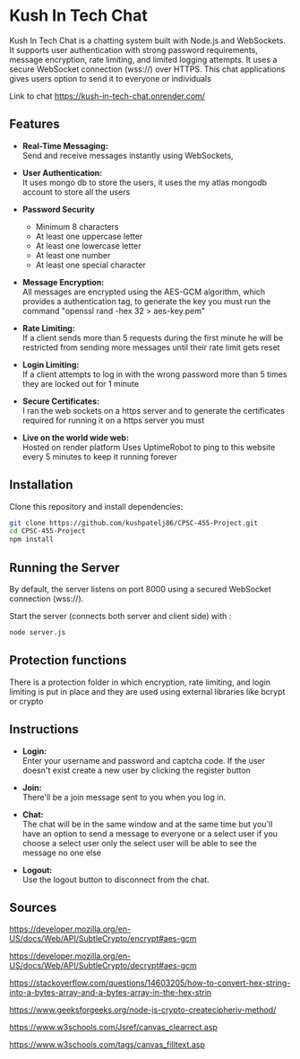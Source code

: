 # Kush In Tech Chat

Kush In Tech Chat is a chatting system built with Node.js and WebSockets. It supports user authentication with strong password requirements, message encryption, rate limiting, and limited logging attempts. It uses a secure WebSocket connection (wss://) over HTTPS. This chat applications gives users option to send it to everyone or individuals

Link to chat https://kush-in-tech-chat.onrender.com/

## Features

- **Real-Time Messaging:**  
  Send and receive messages instantly using WebSockets,
  
- **User Authentication:**  
  It uses mongo db to store the users, it uses the my atlas mongodb account to store all the users

- **Password Security**
  * Minimum 8 characters
  * At least one uppercase letter
  * At least one lowercase letter
  * At least one number
  * At least one special character


- **Message Encryption:**  
  All messages are encrypted using the AES-GCM algorithm, which provides a authentication tag, to generate the key you must run the command "openssl rand -hex 32 > aes-key.pem"

- **Rate Limiting:**  
  If a client sends more than 5 requests during the first minute he will be restricted from sending more messages until their rate limit gets reset
- **Login Limiting:**  
  If a client attempts to log in with the wrong password more than 5 times they are locked out for 1 minute

- **Secure Certificates:**  
  I ran the web sockets on a https server and to generate the certificates required for running it on a https server you must 

- **Live on the world wide web:**  
Hosted on render platform
Uses UptimeRobot to ping to this website every 5 minutes to keep it running forever


## Installation

Clone this repository and install dependencies:

```bash
git clone https://github.com/kushpatelj86/CPSC-455-Project.git
cd CPSC-455-Project
npm install
```




## Running the Server

By default, the server listens on port 8000 using a secured WebSocket connection (wss://). 

Start the server (connects both server and client side) with :
```bash
node server.js
```


## Protection functions
There is a protection folder in which encryption, rate limiting, and login limiting is put in place and they are used using external libraries like bcrypt or crypto
## Instructions

- **Login:**  
  Enter your username and password and captcha code. If the user doesn't exist create a new user by clicking the register button

- **Join:**  
  There'll be a join message sent to you when you log in.

- **Chat:**  
  The chat will be in the same window and at the same time but you'll have an option to send a message to everyone or a select user if you choose a select user only the select user will be able to see the message no one else

- **Logout:**  
   Use the logout button to disconnect from the chat.


## Sources 

https://developer.mozilla.org/en-US/docs/Web/API/SubtleCrypto/encrypt#aes-gcm

https://developer.mozilla.org/en-US/docs/Web/API/SubtleCrypto/decrypt#aes-gcm

https://stackoverflow.com/questions/14603205/how-to-convert-hex-string-into-a-bytes-array-and-a-bytes-array-in-the-hex-strin

https://www.geeksforgeeks.org/node-js-crypto-createcipheriv-method/


https://www.w3schools.com/Jsref/canvas_clearrect.asp

https://www.w3schools.com/tags/canvas_filltext.asp

